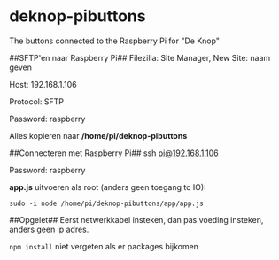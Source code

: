 deknop-pibuttons
================

The buttons connected to the Raspberry Pi for "De Knop"

##SFTP'en naar Raspberry Pi##
Filezilla: Site Manager, New Site: naam geven

Host:  192.168.1.106

Protocol: SFTP

Password: raspberry

Alles kopieren naar __/home/pi/deknop-pibuttons__

##Connecteren met Raspberry Pi##
ssh pi@192.168.1.106

Password: raspberry

__app.js__ uitvoeren als root (anders geen toegang to IO):
    
    sudo -i node /home/pi/deknop-pibuttons/app/app.js

##Opgelet##
Eerst netwerkkabel insteken, dan pas voeding insteken, anders geen ip adres.

```npm install``` niet vergeten als er packages bijkomen










